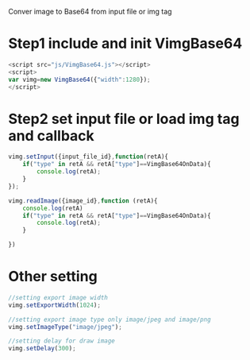 Conver image to Base64 from input file or img tag
<br>
<h1>
Step1 include and init VimgBase64
</h1>

``````js
<script src="js/VimgBase64.js"></script>
<script>
var vimg=new VimgBase64({"width":1280});
</script>
``````

<h1>
Step2 set input file or load img tag and callback
</h1>

``````js
vimg.setInput({input_file_id},function(retA){
    if("type" in retA && retA["type"]==VimgBase64OnData){
        console.log(retA);   
    }
});

vimg.readImage({image_id},function (retA){
    console.log(retA)
    if("type" in retA && retA["type"]==VimgBase64OnData){
        console.log(retA);
    }

})
``````

<h1>
Other setting
</h1>

``````js
//setting export image width
vimg.setExportWidth(1024);

//setting export image type only image/jpeg and image/png
vimg.setImageType("image/jpeg");

//setting delay for draw image
vimg.setDelay(300);
``````